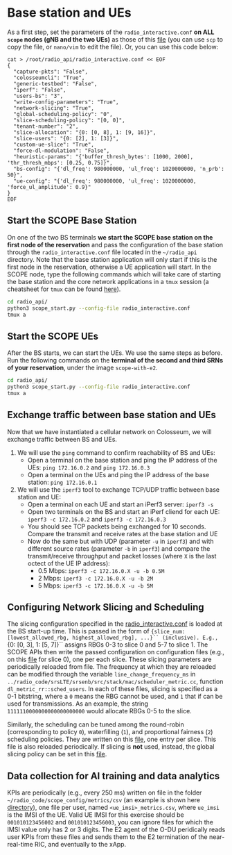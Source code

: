 # Base station and UEs

As a first step, set the parameters of the `radio_interactive.conf` **on ALL `scope` nodes (gNB and the two UEs)** as those of this [file](radio_interactive.conf) (you can use `scp` to copy the file, or `nano/vim` to edit the file). Or, you can use this code below:

```
cat > /root/radio_api/radio_interactive.conf << EOF
{
  "capture-pkts": "False",
  "colosseumcli": "True",
  "generic-testbed": "False",
  "iperf": "False",
  "users-bs": "3",
  "write-config-parameters": "True",
  "network-slicing": "True",
  "global-scheduling-policy": "0",
  "slice-scheduling-policy": "[0, 0]",
  "tenant-number": "2",
  "slice-allocation": "{0: [0, 8], 1: [9, 16]}",
  "slice-users": "{0: [2], 1: [3]}",
  "custom-ue-slice": "True",
  "force-dl-modulation": "False",
  "heuristic-params": "{'buffer_thresh_bytes': [1000, 2000], 'thr_thresh_mbps': [0.25, 0.75]}",
  "bs-config": "{'dl_freq': 980000000, 'ul_freq': 1020000000, 'n_prb': 50}",
  "ue-config": "{'dl_freq': 980000000, 'ul_freq': 1020000000, 'force_ul_amplitude': 0.9}"
}
EOF
```

## Start the SCOPE Base Station

On one of the two BS terminals **we start the SCOPE base station on the first node of the reservation** and pass the configuration of the base station through the `radio_interactive.conf` file located in the `~/radio_api` directory.  Note that the base station application will only start if this is the first node in the reservation, otherwise a UE application will start. In the SCOPE node, type the following commands which will take care of starting the base station and the core network applications in a `tmux` session (a cheatsheet for `tmux` can be found [here](https://www.stationx.net/tmux-cheat-sheet/)).

```bash
cd radio_api/
python3 scope_start.py --config-file radio_interactive.conf
tmux a
```


## Start the SCOPE UEs

After the BS starts, we can start the UEs. We use the same steps as before. Run the following commands on the **terminal of the second and third SRNs of your reservation**, under the image `scope-with-e2`.

```bash
cd radio_api/
python3 scope_start.py --config-file radio_interactive.conf
tmux a
```

## Exchange traffic between base station and UEs

Now that we have instantiated a cellular network on Colosseum, we will exchange traffic between BS and UEs.

1. We will use the `ping` command to confirm reachability of BS and UEs:
    - Open a terminal on the base station and ping the IP address of the UEs: `ping 172.16.0.2` and `ping 172.16.0.3`
    - Open a terminal on the UEs and ping the IP address of the base station: `ping 172.16.0.1`
2. We will use the `iperf3` tool to exchange TCP/UDP traffic between base station and UE:
    - Open a terminal on each UE and start an iPerf3 server: `iperf3 -s`
    - Open two terminals on the BS and start an iPerf cliend for each UE: `iperf3 -c 172.16.0.2` and `iperf3 -c 172.16.0.3`
    - You should see TCP packets being exchanged for 10 seconds. Compare the transmit and receive rates at the base station and UE
    - Now do the same but with UDP (parameter `-u` in `iperf3`) and with different source rates (parameter `-b` in `iperf3`) and compare the transmit/receive throughput and packet losses (where `X` is the last octect of the UE IP address):
        - 0.5 Mbps: `iperf3 -c 172.16.0.X -u -b 0.5M`
        - 2 Mbps: `iperf3 -c 172.16.0.X -u -b 2M`
        - 5 Mbps: `iperf3 -c 172.16.0.X -u -b 5M`


## Configuring Network Slicing and Scheduling

The slicing configuration specified in the [radio_interactive.conf](radio_interactive.conf) is loaded at the BS start-up time. This is passed in the form of `{slice_num: [lowest_allowed_rbg, highest_allowed_rbg], ...}`` (inclusive). E.g., `{0: [0, 3], 1: [5, 7]}`` assigns RBGs 0-3 to slice 0 and 5-7 to slice 1. The SCOPE APIs then write the passed configuration on configuration files (e.g., on this [file](https://github.com/wineslab/colosseum-scope/blob/main/radio_code/scope_config/slicing/slice_allocation_mask_tenant_0.txt) for slice 0), one per each slice. These slicing parameters are periodically reloaded from file. The frequency at which they are reloaded can be modified through the variable `line_change_frequency_ms` in `../radio_code/srsLTE/srsenb/src/stack/mac/scheduler_metric.cc`, function `dl_metric_rr::sched_users`. In each of these files, slicing is specified as a 0-1 bitstring, where a `0` means the RBG cannot be used, and `1` that if can be used for transmissions. As an example, the string `1111110000000000000000000` would allocate RBGs 0-5 to the slice.

Similarly, the scheduling can be tuned among the round-robin (corresponding to policy `0`), waterfilling (`1`), and proportional fairness (`2`) scheduling policies. They are written on this [file](https://github.com/wineslab/colosseum-scope/blob/main/radio_code/scope_config/slicing/slice_scheduling_policy.txt), one entry per slice. This file is also reloaded periodically. If slicing is **not** used, instead, the global slicing policy can be set in this [file](https://github.com/wineslab/colosseum-scope/blob/main/radio_code/scope_config/scope_cfg.txt).


## Data collection for AI training and data analytics

KPIs are periodically (e.g., every 250 ms) written on file in the folder `~/radio_code/scope_config/metrics/csv` (an example is shown here [directory](https://github.com/wineslab/colosseum-scope/tree/main/radio_code/scope_config/metrics/csv)), one file per user, named `<ue_imsi>_metrics.csv`, where `ue_imsi` is the IMSI of the UE. Valid UE IMSI for this exercise should be `001010123456002` and `001010123456003`, you can ignore files for which the IMSI value only has 2 or 3 digits. The E2 agent of the O-DU peridically reads user KPIs from these files and sends them to the E2 termination of the near-real-time RIC, and eventually to the xApp.

